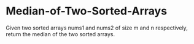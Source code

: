 # Median-of-Two-Sorted-Arrays
Given two sorted arrays nums1 and nums2 of size m and n respectively, return the median of the two sorted arrays.
